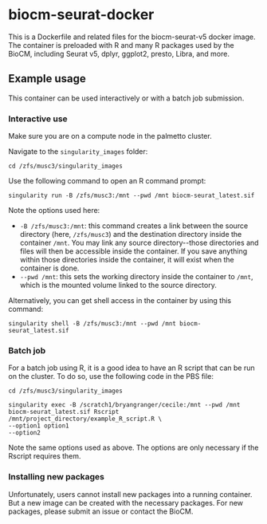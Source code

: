 # biocm-seurat-docker

This is a Dockerfile and related files for the biocm-seurat-v5 docker image. The container is preloaded with R and many R packages used by the BioCM, including Seurat v5, dplyr, ggplot2, presto, Libra, and more.

## Example usage

This container can be used interactively or with a batch job submission. 

### Interactive use

Make sure you are on a compute node in the palmetto cluster.

Navigate to the `singularity_images` folder:
```
cd /zfs/musc3/singularity_images
```

Use the following command to open an R command prompt:

```
singularity run -B /zfs/musc3:/mnt --pwd /mnt biocm-seurat_latest.sif
```
Note the options used here:
- `-B /zfs/musc3:/mnt`: this command creates a link between the source directory (here, `/zfs/musc3`) and the destination directory inside the container `/mnt`. You may link any 
source directory--those directories and files will then be accessible inside the container. If you save anything within those directories inside the container, it will exist when 
the container is done. 
- `--pwd /mnt`: this sets the working directory inside the container to `/mnt`, which is the mounted volume linked to the source directory.

Alternatively, you can get shell access in the container by using this command:
```
singularity shell -B /zfs/musc3:/mnt --pwd /mnt biocm-seurat_latest.sif
```

### Batch job
For a batch job using R, it is a good idea to have an R script that can be run on the cluster. To do so, use the following code in the PBS file:
```
cd /zfs/musc3/singularity_images

singularity exec -B /scratch1/bryangranger/cecile:/mnt --pwd /mnt biocm-seurat_latest.sif Rscript /mnt/project_directory/example_R_script.R \
--option1 option1
--option2
```

Note the same options used as above. The options are only necessary if the Rscript requires them.

### Installing new packages

Unfortunately, users cannot install new packages into a running container. But a new image can be created with the necessary packages. For new packages, please submit an issue or 
contact the BioCM.
